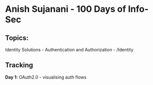 # Anish Sujanani - 100 Days of Info-Sec

## Topics:
Identity Solutions - Authentication and Authorization - /Identity


## Tracking
__Day 1:__ OAuth2.0 - visualising auth flows
